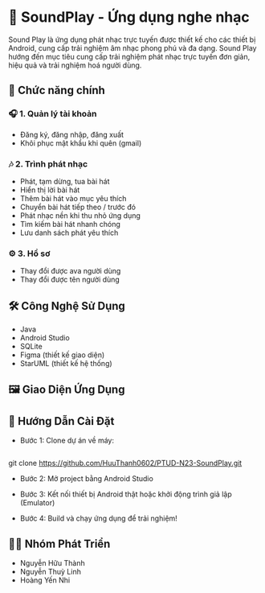 # 🎵 SoundPlay - Ứng dụng nghe nhạc

Sound Play là ứng dụng phát nhạc trực tuyến được thiết kế cho các thiết bị Android, cung cấp trải nghiệm âm nhạc phong phú và đa dạng. Sound Play hướng đến mục tiêu cung cấp trải nghiệm phát nhạc trực tuyến đơn giản, hiệu quả và trải nghiệm hoá người dùng.


## 🚀 Chức năng chính
### 🎧 1. Quản lý tài khoản
- Đăng ký, đăng nhập, đăng xuất
- Khôi phục mật khẩu khi quên (gmail)

### 🎶 2. Trình phát nhạc
- Phát, tạm dừng, tua bài hát
- Hiển thị lời bài hát
- Thêm bài hát vào mục yêu thích 
- Chuyển bài hát tiếp theo / trước đó
- Phát nhạc nền khi thu nhỏ ứng dụng
- Tìm kiếm bài hát nhanh chóng
- Lưu danh sách phát yêu thích 

### ⚙️ 3. Hồ sơ
- Thay đổi được ava người dùng
- Thay đổi được tên người dùng


## 🛠️ Công Nghệ Sử Dụng

- Java
- Android Studio
- SQLite
- Figma (thiết kế giao diện)
- StarUML (thiết kế hệ thống)

## 🖼️ Giao Diện Ứng Dụng

## 🚀 Hướng Dẫn Cài Đặt
- Bước 1: Clone dự án về máy:
  ```bash
git clone https://github.com/HuuThanh0602/PTUD-N23-SoundPlay.git

- Bước 2: Mở project bằng Android Studio

- Bước 3: Kết nối thiết bị Android thật hoặc khởi động trình giả lập (Emulator)

- Bước 4: Build và chạy ứng dụng để trải nghiệm!
## 👨‍💻 Nhóm Phát Triển
- Nguyễn Hữu Thành
- Nguyễn Thuỳ Linh
- Hoàng Yến Nhi

